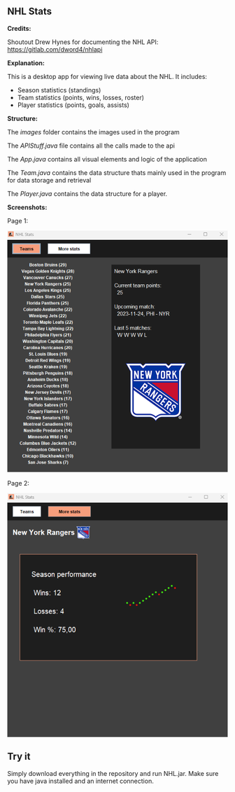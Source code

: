 
## NHL Stats

**Credits:**

Shoutout Drew Hynes for documenting the NHL API: https://gitlab.com/dword4/nhlapi

**Explanation:**

This is a desktop app for viewing live data about the NHL. It includes:
 - Season statistics (standings)
 - Team statistics (points, wins, losses, roster)
 - Player statistics (points, goals, assists)

**Structure:**

The *images* folder contains the images used in the program

The *APIStuff.java* file contains all the calls made to the api

The *App.java* contains all visual elements and logic of the application

The *Team.java* contains the data structure thats mainly used in the program for data storage and retrieval

The *Player.java* contains the data structure for a player.

**Screenshots:**

Page 1:

![page1](images/nhlstatsv1p1.png)

Page 2:

![page2](images/nhlstatsv1p2.png)

## Try it

Simply download everything in the repository and run NHL.jar. Make sure you have java installed and an internet connection.
